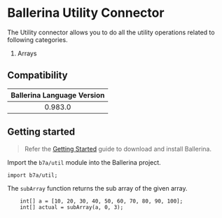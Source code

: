 # Ballerina Utility Connector

The Utility connector allows you to do all the utility operations related to following categories.
1. Arrays

## Compatibility

| Ballerina Language Version  |
|:---------------------------:|
| 0.983.0                     |

## Getting started

> Refer the [Getting Started](https://ballerina.io/learn/getting-started/) guide to download and install Ballerina.

Import the `b7a/util` module into the Ballerina project.
```ballerina
import b7a/util;
```

The `subArray` function returns the sub array of the given array.
```ballerina
    int[] a = [10, 20, 30, 40, 50, 60, 70, 80, 90, 100];
    int[] actual = subArray(a, 0, 3);
```
